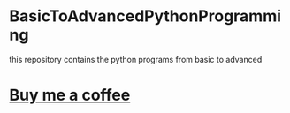 # BasicToAdvancedPythonProgramming
this repository contains the python programs from basic to advanced

# [Buy me a coffee](https://rajnishspandey.gumroad.com/coffee)
